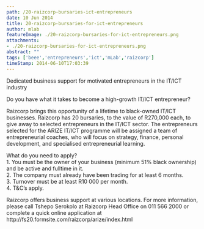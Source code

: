 ```yaml
---
path: /20-raizcorp-bursaries-ict-entrepreneurs
date: 10 Jun 2014
title: 20-raizcorp-bursaries-for-ict-entrepreneurs
author: mlab
featureImage: ./20-raizcorp-bursaries-for-ict-entrepreneurs.png
attachments: 
- ./20-raizcorp-bursaries-for-ict-entrepreneurs.png
abstract: ""
tags: ['beee','entrepreneurs','ict','mLab','raizcorp']
timeStamp: 2014-06-10T17:03:39
---
```


Dedicated business support for motivated entrepreneurs in the IT&#x2F;ICT industry

Do you have what it takes to become a high-growth IT&#x2F;ICT entrepreneur?

Raizcorp brings this opportunity of a lifetime to black-owned IT&#x2F;ICT businesses. Raizcorp has 20 bursaries, to the value of R270,000 each, to give away to selected entrepreneurs in the IT&#x2F;ICT sector. The entrepreneurs selected for the ARIZE IT&#x2F;ICT programme will be assigned a team of entrepreneurial coaches, who will focus on strategy, finance, personal development, and specialised entrepreneurial learning.

What do you need to apply?  
1\. You must be the owner of your business (minimum 51% black ownership) and be active and fulltime in it.  
2\. The company must already have been trading for at least 6 months.  
3\. Turnover must be at least R10 000 per month.  
4\. T&amp;C’s apply.

Raizcorp offers business support at various locations. For more information, please call Tshepo Serokolo at Raizcorp Head Office on 011 566 2000 or complete a quick online application at http:&#x2F;&#x2F;fs20.formsite.com&#x2F;raizcorp&#x2F;arize&#x2F;index.html


